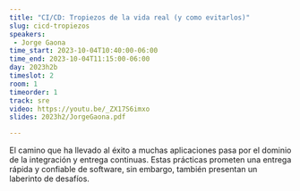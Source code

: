```yaml
---
title: "CI/CD: Tropiezos de la vida real (y como evitarlos)"
slug: cicd-tropiezos
speakers:
 - Jorge Gaona
time_start: 2023-10-04T10:40:00-06:00
time_end: 2023-10-04T11:15:00-06:00
day: 2023h2b
timeslot: 2
room: 1
timeorder: 1
track: sre
video: https://youtu.be/_ZX17S6imxo
slides: 2023h2/JorgeGaona.pdf

---
```


El camino que ha llevado al éxito a muchas aplicaciones pasa por el dominio de la integración y entrega continuas. Estas prácticas prometen una entrega rápida y confiable de software, sin embargo, también presentan un laberinto de desafíos.